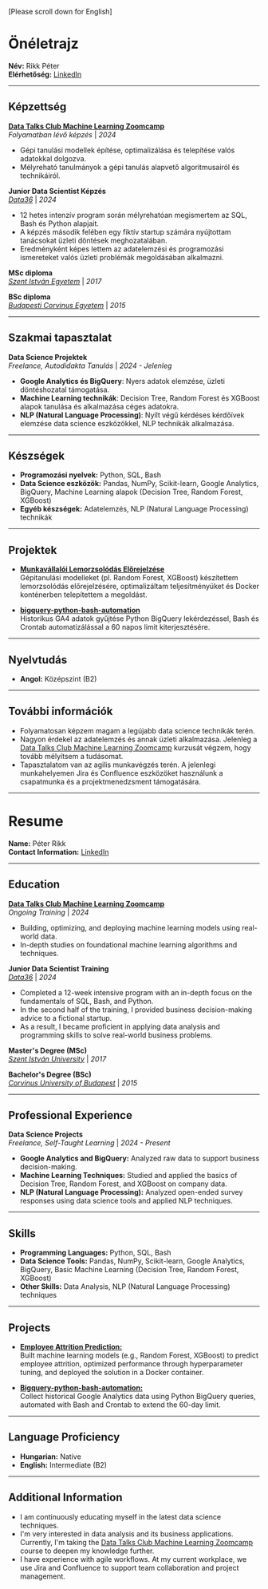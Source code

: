 [Please scroll down for English]

# Önéletrajz

**Név:** Rikk Péter  
**Elérhetőség:** [LinkedIn](https://www.linkedin.com/in/p%C3%A9ter-rikk-b848901a2/)

---

## Képzettség

**[Data Talks Club Machine Learning Zoomcamp](https://datatalks.club/blog/machine-learning-zoomcamp.html)**  
_Folyamatban lévő képzés_ | _2024_  
- Gépi tanulási modellek építése, optimalizálása és telepítése valós adatokkal dolgozva.
- Mélyreható tanulmányok a gépi tanulás alapvető algoritmusairól és technikáiról.

**Junior Data Scientist Képzés**  
_[Data36](https://data36.com/)_ | _2024_  
- 12 hetes intenzív program során mélyrehatóan megismertem az SQL, Bash és Python alapjait.
- A képzés második felében egy fiktív startup számára nyújtottam tanácsokat üzleti döntések meghozatalában.
- Eredményként képes lettem az adatelemzési és programozási ismereteket valós üzleti problémák megoldásában alkalmazni.

**MSc diploma**  
_[Szent István Egyetem](https://www.szie.hu/)_ | _2017_  

**BSc diploma**  
_[Budapesti Corvinus Egyetem](https://www.uni-corvinus.hu/)_ | _2015_

---

## Szakmai tapasztalat

**Data Science Projektek**  
_Freelance, Autodidakta Tanulás_ | _2024 - Jelenleg_  
- **Google Analytics és BigQuery**: Nyers adatok elemzése, üzleti döntéshozatal támogatása.
- **Machine Learning technikák**: Decision Tree, Random Forest és XGBoost alapok tanulása és alkalmazása céges adatokra.
- **NLP (Natural Language Processing)**: Nyílt végű kérdéses kérdőívek elemzése data science eszközökkel, NLP technikák alkalmazása.

---

## Készségek

- **Programozási nyelvek:** Python, SQL, Bash  
- **Data Science eszközök:** Pandas, NumPy, Scikit-learn, Google Analytics, BigQuery, Machine Learning alapok (Decision Tree, Random Forest, XGBoost)  
- **Egyéb készségek:** Adatelemzés, NLP (Natural Language Processing) technikák  

---

## Projektek

- **[Munkavállalói Lemorzsolódás Előrejelzése](https://github.com/azapeti/ml-zoomcamp-homeworks/tree/edit_README/07_midterm_project)**  
Gépitanulási modelleket (pl. Random Forest, XGBoost) készítettem lemorzsolódás előrejelzésére, optimalizáltam teljesítményüket és Docker konténerben telepítettem a megoldást.  

- **[bigquery-python-bash-automation](https://github.com/azapeti/bigquery-python-bash-automation)**  
Historikus GA4 adatok gyűjtése Python BigQuery lekérdezéssel, Bash és Crontab automatizálással a 60 napos limit kiterjesztésére.

---

## Nyelvtudás

- **Angol:** Középszint (B2)

---

## További információk

- Folyamatosan képzem magam a legújabb data science technikák terén.
- Nagyon érdekel az adatelemzés és annak üzleti alkalmazása. Jelenleg a [Data Talks Club Machine Learning Zoomcamp](https://datatalks.club/blog/machine-learning-zoomcamp.html) kurzusát végzem, hogy tovább mélyítsem a tudásomat.
- Tapasztalatom van az agilis munkavégzés terén. A jelenlegi munkahelyemen Jira és Confluence eszközöket használunk a csapatmunka és a projektmenedzsment támogatására.

---

# Resume

**Name:** Péter Rikk  
**Contact Information:** [LinkedIn](https://www.linkedin.com/in/p%C3%A9ter-rikk-b848901a2/)

---

## Education

**[Data Talks Club Machine Learning Zoomcamp](https://datatalks.club/blog/machine-learning-zoomcamp.html)**  
_Ongoing Training_ | _2024_  
- Building, optimizing, and deploying machine learning models using real-world data.  
- In-depth studies on foundational machine learning algorithms and techniques.  

**Junior Data Scientist Training**  
_[Data36](https://data36.com/)_ | _2024_  
- Completed a 12-week intensive program with an in-depth focus on the fundamentals of SQL, Bash, and Python.  
- In the second half of the training, I provided business decision-making advice to a fictional startup.  
- As a result, I became proficient in applying data analysis and programming skills to solve real-world business problems.  

**Master's Degree (MSc)**  
_[Szent István University](https://www.szie.hu/)_ | _2017_  

**Bachelor's Degree (BSc)**  
_[Corvinus University of Budapest](https://www.uni-corvinus.hu/)_ | _2015_  

---

## Professional Experience

**Data Science Projects**  
_Freelance, Self-Taught Learning_ | _2024 - Present_  
- **Google Analytics and BigQuery:** Analyzed raw data to support business decision-making.  
- **Machine Learning Techniques:** Studied and applied the basics of Decision Tree, Random Forest, and XGBoost on company data.  
- **NLP (Natural Language Processing):** Analyzed open-ended survey responses using data science tools and applied NLP techniques.  

---

## Skills

- **Programming Languages:** Python, SQL, Bash  
- **Data Science Tools:** Pandas, NumPy, Scikit-learn, Google Analytics, BigQuery, Basic Machine Learning (Decision Tree, Random Forest, XGBoost)  
- **Other Skills:** Data Analysis, NLP (Natural Language Processing) techniques  

---

## Projects

- **[Employee Attrition Prediction:](https://github.com/azapeti/ml-zoomcamp-homeworks/tree/edit_README/07_midterm_project)**  
Built machine learning models (e.g., Random Forest, XGBoost) to predict employee attrition, optimized performance through hyperparameter tuning, and deployed the solution in a Docker container.  

- **[Bigquery-python-bash-automation:](https://github.com/azapeti/bigquery-python-bash-automation)**  
Collect historical Google Analytics data using Python BigQuery queries, automated with Bash and Crontab to extend the 60-day limit.  

---

## Language Proficiency

- **Hungarian:** Native  
- **English:** Intermediate (B2)  

---

## Additional Information

- I am continuously educating myself in the latest data science techniques.  
- I'm very interested in data analysis and its business applications. Currently, I'm taking the [Data Talks Club Machine Learning Zoomcamp](https://datatalks.club/blog/machine-learning-zoomcamp.html) course to deepen my knowledge further.  
- I have experience with agile workflows. At my current workplace, we use Jira and Confluence to support team collaboration and project management.  
